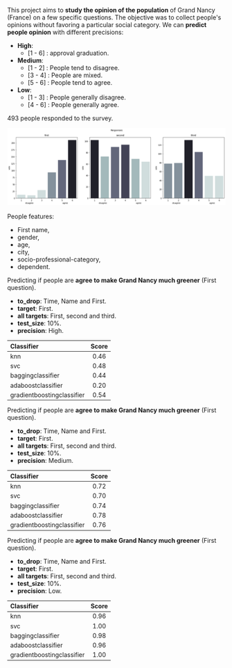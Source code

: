 This project aims to **study the opinion of the population** of Grand Nancy (France) on a few specific questions. The objective was to collect people's opinions without favoring a particular social category. 
We can **predict people opinion** with different precisions: 
*   **High**: 
    *   [1 - 6] : approval graduation.
*   **Medium**: 
    *   [1 - 2] : People tend to disagree.
    *   [3 - 4] : People are mixed.
    *   [5 - 6] : People tend to agree.
*   **Low**: 
    *   [1 - 3] : People generally disagree.
    *   [4 - 6] : People generally agree.

493 people responded to the survey.

![responses](responses.png)

People features: 
*  First name,
*  gender,
*  age,
*  city,
*  socio-professional-category,
*  dependent.

Predicting if people are **agree to make Grand Nancy much greener** (First question).

*   **to_drop**: Time, Name and First.
*   **target**: First.
*   **all targets**: First, second and third.
*   **test_size**: 10%.
*   **precision**: High.


| Classifier  | Score          |
| :--------------- |:---------------:|
| knn  |   0.46        |
| svc  | 0.48             |
| baggingclassifier  | 0.44          |
| adaboostclassifier  | 0.20          |
| gradientboostingclassifier  | 0.54          |

Predicting if people are **agree to make Grand Nancy much greener** (First question).

*   **to_drop**: Time, Name and First.
*   **target**: First.
*   **all targets**: First, second and third.
*   **test_size**: 10%.
*   **precision**: Medium.

| Classifier  | Score          |
| :--------------- |:---------------:|
| knn  |   0.72        |
| svc  | 0.70             |
| baggingclassifier  | 0.74          |
| adaboostclassifier  | 0.78          |
| gradientboostingclassifier  | 0.76          |

Predicting if people are **agree to make Grand Nancy much greener** (First question).

*   **to_drop**: Time, Name and First.
*   **target**: First.
*   **all targets**: First, second and third.
*   **test_size**: 10%.
*   **precision**: Low.

| Classifier  | Score          |
| :--------------- |:---------------:|
| knn  |   0.96        |
| svc  | 1.00             |
| baggingclassifier  | 0.98          |
| adaboostclassifier  | 0.96          |
| gradientboostingclassifier  | 1.00          |

